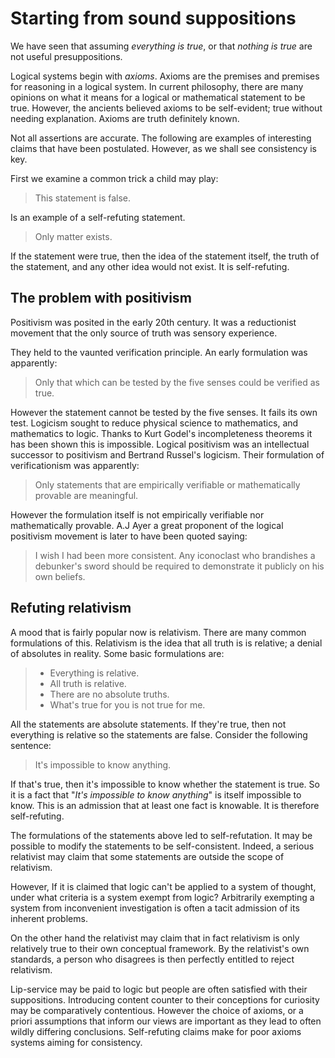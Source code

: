 # Starting from sound suppositions

We have seen that assuming *everything is true*, or that *nothing is true* are
not useful presuppositions.

Logical systems begin  with *axioms*. Axioms are the premises and premises for
reasoning in a logical system. In current philosophy, there are many opinions
on what it means for a logical or mathematical statement to be true. However,
the ancients believed axioms to be self-evident; true without needing
explanation. Axioms are truth definitely known.

Not all assertions are accurate. The following are examples of interesting
claims that have been postulated. However, as we shall see consistency is
key.

First we examine a common trick a child may play:

> This statement is false.

Is an example of a self-refuting statement.

> Only matter exists.

If the statement were true, then the idea of the statement itself, the truth of
the statement, and any other idea would not exist. It is self-refuting.

## The problem with positivism

Positivism was posited in the early 20th century. It was a reductionist
movement that the only source of truth was sensory experience.

They held to the vaunted verification principle. An early formulation was
apparently:

> Only that which can be tested by the five senses could be verified as true.

However the statement cannot be tested by the five senses. It fails its own
test. Logicism sought to reduce physical science to mathematics, and
mathematics to logic. Thanks to Kurt Godel's incompleteness theorems it has
been shown this is impossible. Logical positivism was an intellectual successor
to positivism and Bertrand Russel's logicism. Their formulation of
verificationism was apparently:

> Only statements that are empirically verifiable or mathematically provable
> are meaningful.

However the formulation itself is not empirically verifiable nor mathematically
provable. A.J Ayer a great proponent of the logical positivism movement is
later to have been quoted saying:

>  I wish I had been more consistent. Any iconoclast who brandishes a
>  debunker's sword should be required to demonstrate it publicly on his own
>  beliefs.

## Refuting relativism

A mood that is fairly popular now is relativism. There are many common
formulations of this. Relativism is the idea that all truth is is relative; a
denial of absolutes in reality. Some basic formulations are:

> * Everything is relative.
> * All truth is relative.
> * There are no absolute truths.
> * What's true for you is not true for me.

All the statements are absolute statements. If they're true, then not
everything is relative so the statements are false. Consider the following
sentence:

> It's impossible to know anything.

If that's true, then it's impossible to know whether the statement is true. So
it is a fact that "*It's impossible to know anything*" is itself impossible to
know. This is an admission that at least one fact is knowable. It is therefore
self-refuting.

The formulations of the statements above led to self-refutation. It may be
possible to modify the statements to be self-consistent. Indeed, a serious
relativist may claim that some statements are outside the scope of relativism.

However, If it is claimed that logic can't be applied to a system of thought,
under what criteria is a system exempt from logic? Arbitrarily exempting a
system from inconvenient investigation is often a tacit admission of its
inherent problems.

On the other hand the relativist may claim that in fact relativism is only
relatively true to their own conceptual framework. By the relativist's own
standards, a person who disagrees is then perfectly entitled to reject
relativism.

Lip-service may be paid to logic but people are often satisfied with their
suppositions. Introducing content counter to their conceptions for curiosity
may be comparatively contentious. However the choice of axioms, or a priori
assumptions that inform our views are important as they lead to often wildly
differing conclusions. Self-refuting claims make for poor axioms systems aiming
for consistency.
